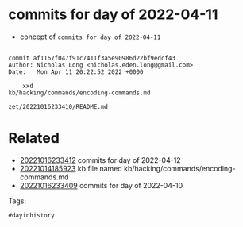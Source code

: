 # commits for day of 2022-04-11

- concept of `commits for day of 2022-04-11`

```

commit af1167f047f91c7411f3a5e90986d22bf9edcf43
Author: Nicholas Long <nicholas.eden.long@gmail.com>
Date:   Mon Apr 11 20:22:52 2022 +0000

    xxd
kb/hacking/commands/encoding-commands.md
```

` zet/20221016233410/README.md `

# Related

- [20221016233412](/zet/20221016233412/README.md) commits for day of 2022-04-12
- [20221014185923](/zet/20221014185923/README.md) kb file named kb/hacking/commands/encoding-commands.md
- [20221016233409](/zet/20221016233409/README.md) commits for day of 2022-04-10

Tags:

    #dayinhistory
